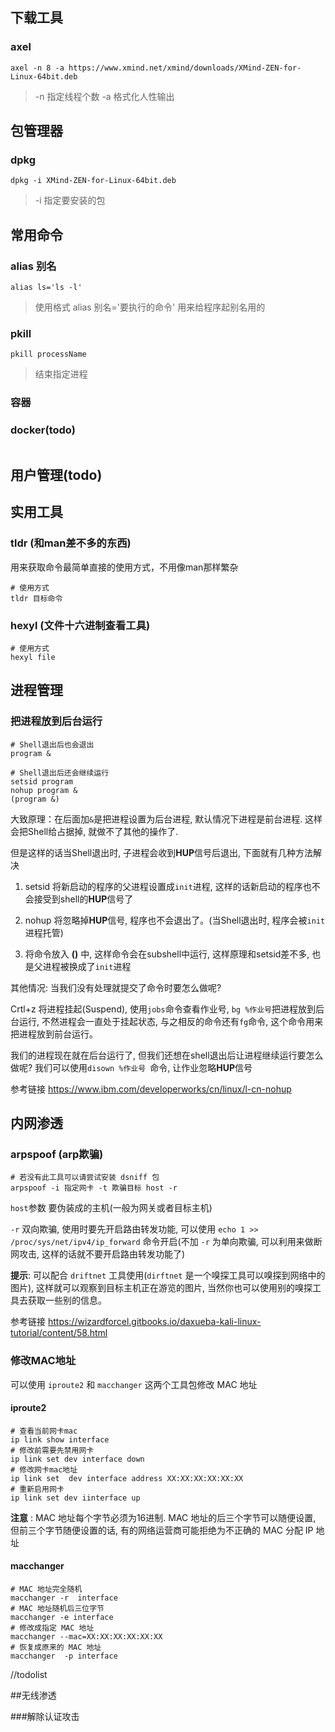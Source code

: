 ## 下载工具
### axel
```shell
axel -n 8 -a https://www.xmind.net/xmind/downloads/XMind-ZEN-for-Linux-64bit.deb
```
> -n 指定线程个数 -a 格式化人性输出

## 包管理器
### dpkg 
```shell
dpkg -i XMind-ZEN-for-Linux-64bit.deb
```
> -i 指定要安装的包


## 常用命令 
### alias 别名
```shell
alias ls='ls -l'
```
> 使用格式 alias 别名='要执行的命令'
> 用来给程序起别名用的
### pkill
```shell
pkill processName
```
> 结束指定进程

### 容器

### docker(todo)

```shell

```





## 用户管理(todo)





## 实用工具
### tldr (和man差不多的东西)
用来获取命令最简单直接的使用方式，不用像man那样繁杂
```shell
# 使用方式
tldr 目标命令
```



### hexyl (文件十六进制查看工具)

```shell
# 使用方式
hexyl file
```



## 进程管理

### 把进程放到后台运行

```shell
# Shell退出后也会退出
program &

# Shell退出后还会继续运行
setsid program
nohup program &
(program &)
```
大致原理：在后面加`&`是把进程设置为后台进程, 默认情况下进程是前台进程. 这样会把Shell给占据掉, 就做不了其他的操作了. 

但是这样的话当Shell退出时, 子进程会收到**HUP**信号后退出, 下面就有几种方法解决

1. setsid 将新启动的程序的父进程设置成`init`进程, 这样的话新启动的程序也不会接受到shell的**HUP**信号了

2. nohup 将忽略掉**HUP**信号, 程序也不会退出了。(当Shell退出时, 程序会被`init`进程托管)
3. 将命令放入 **()** 中, 这样命令会在subshell中运行, 这样原理和setsid差不多, 也是父进程被换成了`init`进程



其他情况: 当我们没有处理就提交了命令时要怎么做呢?

Crtl+z 将进程挂起(Suspend), 使用`jobs`命令查看作业号, `bg %作业号`把进程放到后台运行, 不然进程会一直处于挂起状态, 与之相反的命令还有`fg`命令, 这个命令用来把进程放到前台运行。

我们的进程现在就在后台运行了, 但我们还想在shell退出后让进程继续运行要怎么做呢? 我们可以使用`disown %作业号 `命令, 让作业忽略**HUP**信号

参考链接 https://www.ibm.com/developerworks/cn/linux/l-cn-nohup



## 内网渗透

### arpspoof (arp欺骗)

```shell
# 若没有此工具可以请尝试安装 dsniff 包
arpspoof -i 指定网卡 -t 欺骗目标 host -r
```

`host`参数 要伪装成的主机(一般为网关或者目标主机)

`-r` 双向欺骗, 使用时要先开启路由转发功能, 可以使用 `echo 1 >> /proc/sys/net/ipv4/ip_forward` 命令开启(不加 `-r` 为单向欺骗, 可以利用来做断网攻击, 这样的话就不要开启路由转发功能了)

**提示**: 可以配合 `driftnet` 工具使用(`dirftnet` 是一个嗅探工具可以嗅探到网络中的图片), 这样就可以观察到目标主机正在游览的图片, 当然你也可以使用别的嗅探工具去获取一些别的信息。

参考链接 https://wizardforcel.gitbooks.io/daxueba-kali-linux-tutorial/content/58.html

### 修改MAC地址

可以使用 `iproute2` 和 `macchanger` 这两个工具包修改 MAC 地址
#### iproute2

```shell
# 查看当前网卡mac
ip link show interface
# 修改前需要先禁用网卡
ip link set dev interface down
# 修改网卡mac地址
ip link set  dev interface address XX:XX:XX:XX:XX:XX
# 重新启用网卡
ip link set dev iinterface up
```
**注意** : MAC 地址每个字节必须为16进制. MAC 地址的后三个字节可以随便设置, 但前三个字节随便设置的话, 有的网络运营商可能拒绝为不正确的 MAC 分配 IP 地址

#### macchanger
```shell
# MAC 地址完全随机
macchanger -r  interface
# MAC 地址随机后三位字节
macchanger -e interface
# 修改成指定 MAC 地址
macchanger --mac=XX:XX:XX:XX:XX:XX
# 恢复成原来的 MAC 地址
macchanger  -p interface
```

//todolist

##无线渗透

###解除认证攻击

```

```



